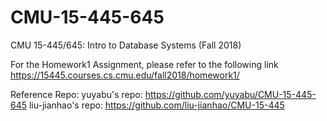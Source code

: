 # CMU-15-445-645
CMU 15-445/645: Intro to Database Systems (Fall 2018)

For the Homework1 Assignment, please refer to the following link
https://15445.courses.cs.cmu.edu/fall2018/homework1/

Reference Repo:
yuyabu's repo: https://github.com/yuyabu/CMU-15-445-645
liu-jianhao's repo: https://github.com/liu-jianhao/CMU-15-445